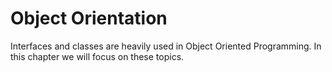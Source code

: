 # Object Orientation

Interfaces and classes are heavily used in Object Oriented Programming. In this chapter we will focus on these topics.
